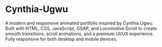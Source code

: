 # Cynthia-Ugwu
A modern and responsive animated portfolio inspired by Cynthia Ugwu. Built with HTML, CSS, JavaScript, GSAP, and Locomotive Scroll to create smooth transitions, scroll animations, and a premium UI/UX experience. Fully responsive for both desktop and mobile devices.
